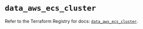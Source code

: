 # `data_aws_ecs_cluster`

Refer to the Terraform Registry for docs: [`data_aws_ecs_cluster`](https://registry.terraform.io/providers/hashicorp/aws/6.2.0/docs/data-sources/ecs_cluster).
